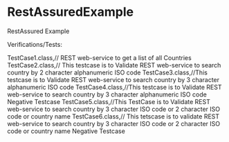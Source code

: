 # RestAssuredExample
RestAssured Example

Verifications/Tests:

   TestCase1.class,// REST web-service to get a list of all Countries
	TestCase2.class,// This testcase is to Validate REST web-service to search country by 2 character alphanumeric ISO code
	TestCase3.class,//This testcase is to Validate REST web-service to search country by 3 character alphanumeric ISO code
	TestCase4.class,//This testcase is to Validate REST web-service to search country by 3 character alphanumeric ISO code Negative Testcase
	TestCase5.class,//This TestCase is to Validate REST web-service to search country by 3 character ISO code or 2 character ISO code or country name 
	TestCase6.class,// This tetscase is to validate REST web-service to search country by 3 character ISO code or 2 character ISO code or country name Negative Testcase